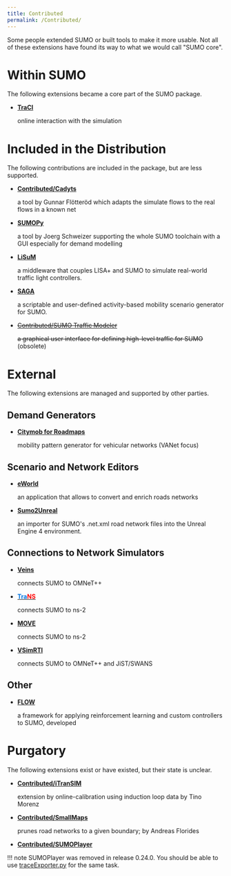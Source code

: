 ```yaml
---
title: Contributed
permalink: /Contributed/
---
```


Some people extended SUMO or built tools to make it more usable. Not all
of these extensions have found its way to what we would call "SUMO
core".

# Within SUMO

The following extensions became a core part of the SUMO package.

- **[TraCI](TraCI.md)**
  
    online interaction with the simulation

# Included in the Distribution

The following contributions are included in the package, but are less
supported.

- **[Contributed/Cadyts](Contributed/Cadyts.md)**

    a tool by Gunnar Flötteröd which adapts the simulate flows to the
    real flows in a known net

- **[SUMOPy](Contributed/SUMOPy.md)**

    a tool by Joerg Schweizer supporting the whole SUMO toolchain with a
    GUI especially for demand modelling

- **[LiSuM](Tools/LiSuM.md)**

    a middleware that couples LISA+ and SUMO to simulate real-world
    traffic light controllers.

- **[SAGA](https://github.com/lcodeca/SUMOActivityGen/blob/master/docs/SUMOActivityGen.md)**
    
    a scriptable and user-defined activity-based mobility scenario generator for SUMO.

- ~~[Contributed/SUMO Traffic
Modeler](Contributed/SUMO_Traffic_Modeler.md)~~

    ~~a graphical user interface for defining high-level traffic for
    SUMO~~ (obsolete)

# External

The following extensions are managed and supported by other parties.

## Demand Generators

- **[Citymob for Roadmaps](http://www.grc.upv.es/Software/c4r.html)**

    mobility pattern generator for vehicular networks (VANet focus)

## Scenario and Network Editors

- **[eWorld](http://eworld.sourceforge.net/)**

    an application that allows to convert and enrich roads networks

- **[Sumo2Unreal](https://github.com/AugmentedDesignLab/Sumo2Unreal)**

    an importer for SUMO's .net.xml road network files into the Unreal
    Engine 4 environment.

## Connections to Network Simulators

- **[Veins](http://www7.informatik.uni-erlangen.de/veins/)**

    connects SUMO to OMNeT++

- **[<font color="#0174DF">Tra</font><font color="#FF0000">NS</font>](http://trans.epfl.ch/)**

    connects SUMO to ns-2

- **[MOVE](http://lens1.csie.ncku.edu.tw/wiki/doku.php?id=%E2%80%A7realistic_mobility_generator_for_vehicular_networks)**

    connects SUMO to ns-2

- **[VSimRTI](http://www.dcaiti.tu-berlin.de/research/simulation/)**

    connects SUMO to OMNeT++ and JiST/SWANS

## Other

- **[FLOW](https://flow-project.github.io/)**

    a framework for applying reinforcement learning and custom
    controllers to SUMO, developed

# Purgatory

The following extensions exist or have existed, but their state is
unclear.

- **[Contributed/iTranSIM](Contributed/iTranSIM.md)**

    extension by online-calibration using induction loop data by Tino
    Morenz

- **[Contributed/SmallMaps](Contributed/SmallMaps.md)**

    prunes road networks to a given boundary; by Andreas Florides

- **[Contributed/SUMOPlayer](Contributed/SUMOPlayer.md)**

!!! note
    SUMOPlayer was removed in release 0.24.0. You should be able to use [traceExporter.py](Tools/TraceExporter.md) for the same task.
